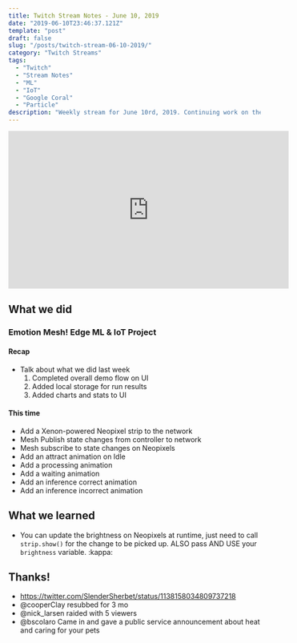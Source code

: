 ```yaml
---
title: Twitch Stream Notes - June 10, 2019
date: "2019-06-10T23:46:37.121Z"
template: "post"
draft: false
slug: "/posts/twitch-stream-06-10-2019/"
category: "Twitch Streams"
tags:
  - "Twitch"
  - "Stream Notes"
  - "ML"
  - "IoT"
  - "Google Coral"
  - "Particle"
description: "Weekly stream for June 10rd, 2019. Continuing work on the Google Coral and Particle Powered #EmotionMesh project."
---
```


<iframe width="560" height="315" src="https://www.youtube.com/embed/oUiNRxAKPmE" frameborder="0" allow="accelerometer; autoplay; encrypted-media; gyroscope; picture-in-picture" allowfullscreen></iframe>

## What we did

### Emotion Mesh! Edge ML & IoT Project

#### Recap

- Talk about what we did last week
    1. Completed overall demo flow on UI
    2. Added local storage for run results
    3. Added charts and stats to UI

#### This time
            
- Add a Xenon-powered Neopixel strip to the network
- Mesh Publish state changes from controller to network
- Mesh subscribe to state changes on Neopixels
- Add an attract animation on Idle
- Add a processing animation
- Add a waiting animation
- Add an inference correct animation
- Add an inference incorrect animation

## What we learned

- You can update the brightness on Neopixels at runtime, just need to call `strip.show()` for the change to be picked up. ALSO pass AND USE your `brightness` variable. :kappa:

## Thanks!

- https://twitter.com/SlenderSherbet/status/1138158034809737218
- @cooperClay resubbed for 3 mo
- @nick_larsen raided with 5 viewers
- @bscolaro Came in and gave a public service announcement about heat and caring for your pets
